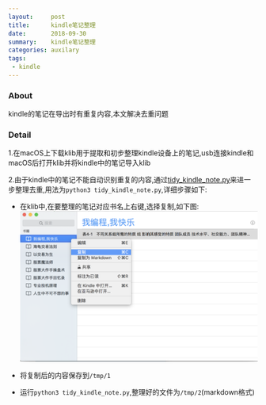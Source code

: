 ```yaml
---
layout:     post
title:      kindle笔记整理
date:       2018-09-30
summary:    kindle笔记整理
categories: auxilary
tags:
 - kindle
---
```


### About

kindle的笔记在导出时有重复内容,本文解决去重问题

### Detail

1.在macOS上下载klib用于提取和初步整理kindle设备上的笔记,usb连接kindle和macOS后打开klib并将kindle中的笔记导入klib

2.由于kindle中的笔记不能自动识别重复的内容,通过[tidy_kindle_note.py][1]来进一步整理去重,用法为`python3 tidy_kindle_note.py`,详细步骤如下:

+ 在klib中,在要整理的笔记对应书名上右键,选择复制,如下图:
![klib][2]

+ 将复制后的内容保存到`/tmp/1`

+ 运行`python3 tidy_kindle_note.py`,整理好的文件为`/tmp/2`(markdown格式)


[1]: https://github.com/3xp10it/mytools/blob/master/tidy_kindle_note.py
[2]: https://raw.githubusercontent.com/3xp10it/pic/master/klib.png
